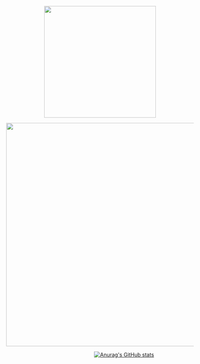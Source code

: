 <a href="https://yasservanshalash.github.io">
<p align="center">
<img src="https://i.ibb.co/b1QqR6W/laptop-wave.png" width="300"/>
</p>
<p align="center">
<img src="https://i.ibb.co/4gjrj8M/Screenshot-2023-02-16-at-00-34-54.png" width="600"/>
</p>

</a>

<!-- &nbsp; &nbsp; &nbsp; &nbsp; &nbsp; &nbsp; &nbsp; &nbsp; &nbsp; &nbsp; &nbsp; &nbsp; &nbsp; &nbsp; &nbsp; &nbsp; &nbsp; &nbsp; &nbsp; &nbsp; &nbsp; &nbsp; &nbsp; &nbsp; &nbsp; &nbsp; &nbsp; &nbsp; &nbsp; &nbsp; &nbsp; &nbsp; &nbsp; &nbsp; &nbsp; &nbsp; &nbsp; [![Typing SVG](https://readme-typing-svg.demolab.com?font=Fira+Code&pause=1000&color=6ED4D4&width=435&lines=Friendly+neighborhood+fullstack+dev;Down+for+drinks+and+Mario+Kart;Need+more+Caffiene)](https://git.io/typing-svg)
 -->
 &nbsp; &nbsp; &nbsp; &nbsp; &nbsp; &nbsp; &nbsp; &nbsp; &nbsp; &nbsp; &nbsp; &nbsp; &nbsp; &nbsp; &nbsp; &nbsp; &nbsp; &nbsp; &nbsp; &nbsp; &nbsp; &nbsp; &nbsp; &nbsp; &nbsp; &nbsp; &nbsp; &nbsp; &nbsp; &nbsp; [![Anurag's GitHub stats](https://github-readme-stats.vercel.app/api?username=yasservanshalash&show_icons=true&bg_color=00000000&title_color=70d4d4&icon_color=70d4d4&hide_border=true)](https://github.com/yasservanshalash/github-readme-stats)

